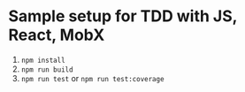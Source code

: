 # Sample setup for TDD with JS, React, MobX

1. ```npm install```
2. ```npm run build```
3. ```npm run test``` or ```npm run test:coverage```
